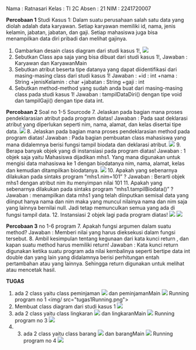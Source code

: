 Nama : Ratnasari
Kelas : TI 2C
Absen : 21
NIM : 2241720007

**Percobaan 1**
Studi Kasus 1:
Dalam suatu perusahaan salah satu data yang diolah adalah data karyawan. Setiap karyawan memiliki id, nama, jenis kelamin, jabatan, jabatan, dan gaji. Setiap mahasiswa juga bisa menampilkan data diri pribadi dan melihat gajinya.

1. Gambarkan desain class diagram dari studi kasus 1!,
   <img src="percobaan1.PNG">
2. Sebutkan Class apa saja yang bisa dibuat dari studi kasus 1!,
   Jawaban : Karyawan dan KaryawanMain
3. Sebutkan atribut beserta tipe datanya yang dapat diidentifikasi dari masing-masing class dari studi kasus 1!
   Jawaban :
   +id : int
   +nama : String
   +jenisKelamin : char
   +jabatan : String
   +gaji : int
4. Sebutkan method-method yang sudah anda buat dari masing-masing class pada studi kasus 1!
   Jawaban :
   tampilDataDiri() dengan tipe void dan tampilGaji() dengan tipe data int.

**Percobaan 2**
Soal no 1-5 Sourcode 7. Jelaskan pada bagian mana proses pendeklarasian atribut pada program diatas!
Jawaban : Pada saat deklarasi atribut yang diperlukan seperti nim, nama, alamat, dan kelas disertai tipe data.
<img src="percobaan2_7.png"> 8. Jelaskan pada bagian mana proses pendeklarasian method pada program diatas!
Jawaban : Pada bagian pembuatan class mahasiswa yang mana didalemnya berisi fungsi tampil biodata dan deklarasi atribut.
<img src="percobaan2_8.png"> 9. Berapa banyak objek yang di instansiasi pada program diatas!
Jawaban : 1 objek saja yaitu Mahasiswa dijadikan mhs1. Yang mana digunakan untuk mengisi data mahasiswa ke 1 dengan biodatanya nim, nama, alamat, kelas dan kemudian ditampilkan biodatanya.
<img src="percobaan2_9.png"> 10. Apakah yang sebenarnya dilakukan pada sintaks program “mhs1.nim=101” ?
Jawaban : Berarti objek mhs1 dengan atribut nim itu menyimpan nilai 101 11. Apakah yang sebenarnya dilakukan pada sintaks program “mhs1.tampilBiodata()” ?
Jawaban : menampilkan data mhs1 yang telah diinputkan semisal data yang diinput hanya nama dan nim maka yang muncul nilainya nama dan nim saja yang lainnya bernilai null. Jadi tetap memunculkan semua yang ada di fungsi tampil data. 12. Instansiasi 2 objek lagi pada program diatas!
<img src="percobaan2_12 code.png">
<img src="percobaan2_12 run.png">

**Percobaan 3**
no 1-6 program 7. Apakah fungsi argumen dalam suatu method?
Jawaban : Memberi nilai yang harus dieksekusi dalam fungsi tersebut. 8. Ambil kesimpulan tentang kegunaan dari kata kunci return , dan kapan suatu method harus memiliki return!
Jawaban : Kata kunci return digunakan ketika suatu program ada nilai kembalinya seperti bertipe data int double dan yang lain yang didalamnya berisi perhitungan entah pertambahan atau yang lainnya. Sehingga return digunakan untuk melihat atau mencetak hasil.

**TUGAS**

1. ada 2 class yaitu class peminjaman <img src="tugas1class_peminjaman.PNG"> dan peminjamanMain <img src="tugas1class_peminjamanMain.png">
   Running program no 1 <img/ src="tugas1Running.png">
2. Membuat class diagram dari studi kasus 1 <img src="tugas2_ClassDiagram.PNG">
3. ada 2 class yaitu class lingkaran <img src="tugas3class_lingkaran.PNG"> dan lingkaranMain <img src="tugas3class_lingkaranMain.PNG">
   Running program no 3 <img src="tugas3Running.png">
4. 3. ada 2 class yaitu class barang <img src="tugas4class_barang.PNG"> dan barangMain <img src="tugas4class_barangMain.PNG">
      Running program no 4 <img src="tugas4Running.png">
